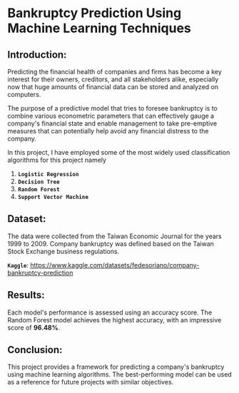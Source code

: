 # Bankruptcy Prediction Using Machine Learning Techniques

## Introduction:
Predicting the financial health of companies and firms has become a key interest for their owners, creditors, and all stakeholders alike, especially now that huge amounts of financial data can be stored and analyzed on computers.

The purpose of a predictive model that tries to foresee bankruptcy is to combine various econometric parameters that can effectively gauge a company's financial state and enable management to take pre-emptive measures that can potentially help avoid any financial distress to the company.

In this project, I have employed some of the most widely used classification algorithms for this project namely

1. **`Logistic Regression`**
2. **`Decision Tree`**
3. **`Random Forest`**
4. **`Support Vector Machine`**

## Dataset:
The data were collected from the Taiwan Economic Journal for the years 1999 to 2009. Company bankruptcy was defined based on the Taiwan Stock Exchange business regulations.

**`Kaggle`**: https://www.kaggle.com/datasets/fedesoriano/company-bankruptcy-prediction

## Results:
Each model's performance is assessed using an accuracy score. The Random Forest model achieves the highest accuracy, with an impressive score of **96.48%**.

## Conclusion:
This project provides a framework for predicting a company's bankruptcy using machine learning algorithms. The best-performing model can be used as a reference for future projects with similar objectives.
